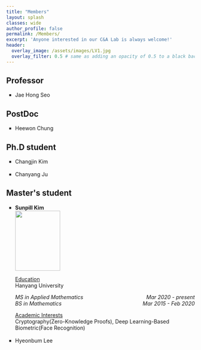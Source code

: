 ```yaml
---
title: "Members"
layout: splash
classes: wide
author_profile: false
permalink: /Members/
excerpt: 'Anyone interested in our C&A Lab is always welcome!'
header:
  overlay_image: /assets/images/LV1.jpg
  overlay_filter: 0.5 # same as adding an opacity of 0.5 to a black background
---
```


## Professor

<ul type="square">
<li>Jae Hong Seo</li>
</ul>

## PostDoc

<ul type="square">
<li>Heewon Chung</li>
</ul>

## Ph.D student

<ul type="square">
<li>Changjin Kim</li>
<br>
<li>Chanyang Ju</li>
</ul>

## Master's student

<ul type="square">
    <li><p style="text-align:left;"><b sytle="font-size:120%;"><A href:"sunpill.github.io">Sunpill Kim</A></b>
    <br>
    <img src="{{ site.url }}{{ site.baseurl }}/assets/images/Sunpill.jpg" alt="" height="160" width="120">
    </p>
    <u>Education</u>
    <br>
    Hanyang University
    <br>
    <i><p style="text-align:left;">MS in Applied Mathematics<span style="float:right;">Mar 2020 - present</span><br>
        <span style="text-align:left;">BS in Mathematics</span><span style="float:right;"> Mar 2015 - Feb 2020</span></p></i>
    <u>Academic Interests</u>
    <br>
    Cryptography(Zero-Knowledge Proofs), Deep Learning-Based Biometric(Face Recognition)
</li>   
<br>
<li>Hyeonbum Lee</li>
</ul>